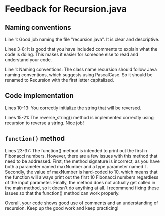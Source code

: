 

# Feedback for Recursion.java

## Naming conventions

Line 1: Good job naming the file "recursion.java". It is clear and descriptive.

Lines 3-8: It is good that you have included comments to explain what the code is doing. This makes it easier for someone else to read and understand your code.

Line 1: Naming conventions: The class name recursion should follow Java naming conventions, which suggests using PascalCase. So it should be renamed to Recursion with the first letter capitalized.

## Code implementation

Lines 10-13: You correctly initialize the string that will be reversed.

Lines 15-21: The reverse_string() method is implemented correctly using recursion to reverse a string. Nice job!

## `function()` method

Lines 23-37: The function() method is intended to print out the first n Fibonacci numbers. However, there are a few issues with this method that need to be addressed. First, the method signature is incorrect, as you have both a parameter named maxNumber and a type parameter named T. Secondly, the value of maxNumber is hard-coded to 10, which means that the function will always print out the first 10 Fibonacci numbers regardless of the input parameter. Finally, the method does not actually get called in the main method, so it doesn't do anything at all. I recommend fixing these issues so that the function() method can work properly.

Overall, your code shows good use of comments and an understanding of recursion. Keep up the good work and keep practicing!